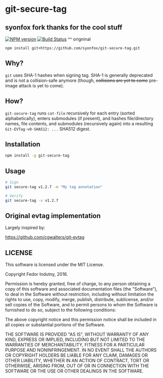 # git-secure-tag 
## syonfox fork thanks for the cool stuff

[![NPM version](https://badge.fury.io/js/git-secure-tag.svg)](http://badge.fury.io/js/git-secure-tag)
[![Build Status](https://secure.travis-ci.org/indutny/git-secure-tag.svg)](http://travis-ci.org/indutny/git-secure-tag)
^^ origninal 

`npm install git+https://github.com/syonfox/git-secure-tag.git`

## Why?

`git` uses SHA-1 hashes when signing tag. SHA-1 is generally deprecated and is
not a collision-safe anymore (though, ~~collisions are yet to come~~ pre-image attack is yet to come).

## How?

`git-secure-tag` runs `cat-file` recursively for each
entry (sorted alphabetically), enters submodules (if present), and hashes
file/directory names, file contents, and submodules (recursively again) into a
resulting `Git-EVTag-v0-SHA512: ...` SHA512 digest.

## Installation

```bash
npm install -g git-secure-tag
```

## Usage

```bash
# Sign
git secure-tag v1.2.7 -m "My tag annotation"

# Verify
git secure-tag -v v1.2.7
```

## Original evtag implementation

Largely inspired by:

https://github.com/cgwalters/git-evtag

## LICENSE

This software is licensed under the MIT License.

Copyright Fedor Indutny, 2016.

Permission is hereby granted, free of charge, to any person obtaining a
copy of this software and associated documentation files (the
"Software"), to deal in the Software without restriction, including
without limitation the rights to use, copy, modify, merge, publish,
distribute, sublicense, and/or sell copies of the Software, and to permit
persons to whom the Software is furnished to do so, subject to the
following conditions:

The above copyright notice and this permission notice shall be included
in all copies or substantial portions of the Software.

THE SOFTWARE IS PROVIDED "AS IS", WITHOUT WARRANTY OF ANY KIND, EXPRESS
OR IMPLIED, INCLUDING BUT NOT LIMITED TO THE WARRANTIES OF
MERCHANTABILITY, FITNESS FOR A PARTICULAR PURPOSE AND NONINFRINGEMENT. IN
NO EVENT SHALL THE AUTHORS OR COPYRIGHT HOLDERS BE LIABLE FOR ANY CLAIM,
DAMAGES OR OTHER LIABILITY, WHETHER IN AN ACTION OF CONTRACT, TORT OR
OTHERWISE, ARISING FROM, OUT OF OR IN CONNECTION WITH THE SOFTWARE OR THE
USE OR OTHER DEALINGS IN THE SOFTWARE.
